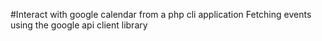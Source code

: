 #Interact with google calendar from a php cli application
Fetching events using the google api client library